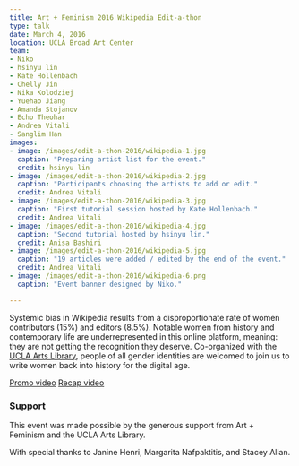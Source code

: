 ```yaml
---
title: Art + Feminism 2016 Wikipedia Edit-a-thon
type: talk
date: March 4, 2016
location: UCLA Broad Art Center
team:
- Niko
- hsinyu lin
- Kate Hollenbach
- Chelly Jin
- Nika Kolodziej
- Yuehao Jiang
- Amanda Stojanov
- Echo Theohar
- Andrea Vitali
- Sanglim Han
images:
- image: /images/edit-a-thon-2016/wikipedia-1.jpg
  caption: "Preparing artist list for the event."
  credit: hsinyu lin
- image: /images/edit-a-thon-2016/wikipedia-2.jpg
  caption: "Participants choosing the artists to add or edit."
  credit: Andrea Vitali
- image: /images/edit-a-thon-2016/wikipedia-3.jpg
  caption: "First tutorial session hosted by Kate Hollenbach."
  credit: Andrea Vitali
- image: /images/edit-a-thon-2016/wikipedia-4.jpg
  caption: "Second tutorial hosted by hsinyu lin."
  credit: Anisa Bashiri
- image: /images/edit-a-thon-2016/wikipedia-5.jpg
  caption: "19 articles were added / edited by the end of the event."
  credit: Andrea Vitali
- image: /images/edit-a-thon-2016/wikipedia-6.png
  caption: "Event banner designed by Niko."

---
```


Systemic bias in Wikipedia results from a disproportionate rate of women contributors (15%) and editors (8.5%). Notable women from history and contemporary life are underrepresented in this online platform, meaning: they are not getting the recognition they deserve. Co-organized with the [UCLA Arts Library](http://www.library.ucla.edu/arts "UCLA Arts Library"), people of all gender identities are welcomed to join us to write women back into history for the digital age.

[Promo video](https://vimeo.com/157662483 "2016 Art + Feminism Wikipedia edit-a-thon Promo Video on Vimeo")
[Recap video](https://vimeo.com/159438394 "2016 Art + Feminism Wikipedia edit-a-thon Recap Video on Vimeo")

### Support
This event was made possible by the generous support from Art + Feminism and the UCLA Arts Library.

With special thanks to Janine Henri, Margarita Nafpaktitis, and Stacey Allan.